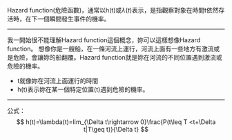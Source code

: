 Hazard function(危險函數)，通常以h(t)或$\lambda(t)$表示，是指觀察對象在時間t依然存活時，在下一個瞬間發生事件的機率。
- - -
我一開始很不能理解Hazard function這個概念，妳可以這樣想像Hazard function。
想像你是一艘船，在一條河流上運行，河流上面有一些地方有激流或是危險，會讓妳的船翻覆。Hazard function就是妳在河流的不同位置遇到激流或危險的機率。
- t就像妳在河流上面運行的時間
- h(t)表示妳在某一個特定位置(t)遇到危險的機率。
- - -
公式：
$$
h(t)=\lambda(t)=lim_{\Delta t\rightarrow 0}\frac{P(t\leq T <t+\Delta t|T\geq t)}{\Delta t}
$$
